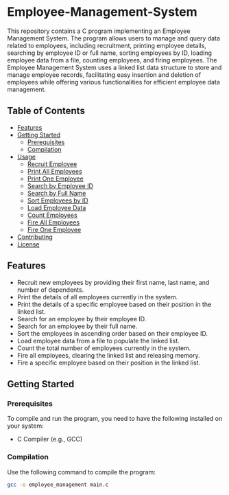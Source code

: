 # Employee-Management-System

This repository contains a C program implementing an Employee Management System. The program allows users to manage and query data related to employees, including recruitment, printing employee details, searching by employee ID or full name, sorting employees by ID, loading employee data from a file, counting employees, and firing employees. The Employee Management System uses a linked list data structure to store and manage employee records, facilitating easy insertion and deletion of employees while offering various functionalities for efficient employee data management.

## Table of Contents
- [Features](#features)
- [Getting Started](#getting-started)
  - [Prerequisites](#prerequisites)
  - [Compilation](#compilation)
- [Usage](#usage)
  - [Recruit Employee](#recruit-employee)
  - [Print All Employees](#print-all-employees)
  - [Print One Employee](#print-one-employee)
  - [Search by Employee ID](#search-by-employee-id)
  - [Search by Full Name](#search-by-full-name)
  - [Sort Employees by ID](#sort-employees-by-id)
  - [Load Employee Data](#load-employee-data)
  - [Count Employees](#count-employees)
  - [Fire All Employees](#fire-all-employees)
  - [Fire One Employee](#fire-one-employee)
- [Contributing](#contributing)
- [License](#license)

## Features

- Recruit new employees by providing their first name, last name, and number of dependents.
- Print the details of all employees currently in the system.
- Print the details of a specific employee based on their position in the linked list.
- Search for an employee by their employee ID.
- Search for an employee by their full name.
- Sort the employees in ascending order based on their employee ID.
- Load employee data from a file to populate the linked list.
- Count the total number of employees currently in the system.
- Fire all employees, clearing the linked list and releasing memory.
- Fire a specific employee based on their position in the linked list.

## Getting Started

### Prerequisites

To compile and run the program, you need to have the following installed on your system:

- C Compiler (e.g., GCC)

### Compilation

Use the following command to compile the program:

```bash
gcc -o employee_management main.c
